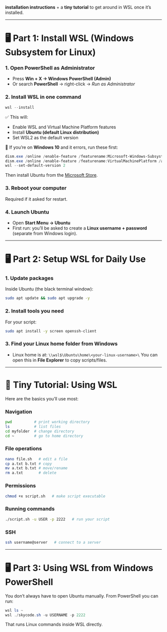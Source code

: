 **installation instructions** + a **tiny tutorial** to get around in WSL once it’s installed.

---

# 🖥️ Part 1: Install WSL (Windows Subsystem for Linux)

### 1. Open PowerShell as Administrator

* Press **Win + X → Windows PowerShell (Admin)**
* Or search **PowerShell** → right-click → *Run as Administrator*

### 2. Install WSL in one command

```powershell
wsl --install
```

✅ This will:

* Enable WSL and Virtual Machine Platform features
* Install **Ubuntu (default Linux distribution)**
* Set WSL2 as the default version

📌 If you’re on **Windows 10** and it errors, run these first:

```powershell
dism.exe /online /enable-feature /featurename:Microsoft-Windows-Subsystem-Linux /all /norestart
dism.exe /online /enable-feature /featurename:VirtualMachinePlatform /all /norestart
wsl --set-default-version 2
```

Then install Ubuntu from the [Microsoft Store](https://aka.ms/wslstore).

### 3. Reboot your computer

Required if it asked for restart.

### 4. Launch Ubuntu

* Open **Start Menu → Ubuntu**
* First run: you’ll be asked to create a **Linux username + password** (separate from Windows login).

---

# 🖥️ Part 2: Setup WSL for Daily Use

### 1. Update packages

Inside Ubuntu (the black terminal window):

```bash
sudo apt update && sudo apt upgrade -y
```

### 2. Install tools you need

For your script:

```bash
sudo apt install -y screen openssh-client
```

### 3. Find your Linux home folder from Windows

* Linux home is at:
  `\\wsl$\Ubuntu\home\<your-linux-username>\`
  You can open this in **File Explorer** to copy scripts/files.

---

# 📖 Tiny Tutorial: Using WSL

Here are the basics you’ll use most:

### Navigation

```bash
pwd          # print working directory
ls           # list files
cd myfolder  # change directory
cd ~         # go to home directory
```

### File operations

```bash
nano file.sh   # edit a file
cp a.txt b.txt # copy
mv a.txt b.txt # move/rename
rm a.txt       # delete
```

### Permissions

```bash
chmod +x script.sh   # make script executable
```

### Running commands

```bash
./script.sh -u USER -p 2222   # run your script
```

### SSH

```bash
ssh username@server   # connect to a server
```

---

# 🖥️ Part 3: Using WSL from Windows PowerShell

You don’t always have to open Ubuntu manually. From PowerShell you can run:

```powershell
wsl ls ~
wsl ./skycode.sh -u USERNAME -p 2222
```

That runs Linux commands inside WSL directly.


